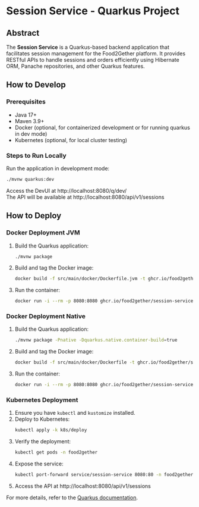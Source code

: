 # Session Service - Quarkus Project

## Abstract

The **Session Service** is a Quarkus-based backend application that facilitates session management
for the Food2Gether platform. It provides RESTful APIs to handle sessions and orders efficiently
using Hibernate ORM, Panache repositories, and other Quarkus features.

## How to Develop

### Prerequisites

- Java 17+
- Maven 3.9+
- Docker (optional, for containerized development or for running quarkus in dev mode)
- Kubernetes (optional, for local cluster testing)

### Steps to Run Locally
Run the application in development mode:
```sh
./mvnw quarkus:dev
```

Access the DevUI at http://localhost:8080/q/dev/ \
The API will be available at http://localhost:8080/api/v1/sessions

## How to Deploy

### Docker Deployment JVM

1. Build the Quarkus application:
   ```sh
   ./mvnw package
   ```
2. Build and tag the Docker image:
   ```sh
   docker build -f src/main/docker/Dockerfile.jvm -t ghcr.io/food2gether/session-service:jvm .
   ```
3. Run the container:
   ```sh
   docker run -i --rm -p 8080:8080 ghcr.io/food2gether/session-service:jvm
   ```

### Docker Deployment Native

1. Build the Quarkus application:
   ```sh
   ./mvnw package -Pnative -Dquarkus.native.container-build=true
   ```
2. Build and tag the Docker image:
   ```sh
   docker build -f src/main/docker/Dockerfile -t ghcr.io/food2gether/session-service .
   ```
3. Run the container:
   ```sh
   docker run -i --rm -p 8080:8080 ghcr.io/food2gether/session-service
   ```


### Kubernetes Deployment

1. Ensure you have `kubectl` and `kustomize` installed.
2. Deploy to Kubernetes:
   ```sh
   kubectl apply -k k8s/deploy
   ```
3. Verify the deployment:
   ```sh
   kubectl get pods -n food2gether
   ```
4. Expose the service:
   ```sh
   kubectl port-forward service/session-service 8080:80 -n food2gether
   ```
5. Access the API at http://localhost:8080/api/v1/sessions

For more details, refer to the [Quarkus documentation](https://quarkus.io).

